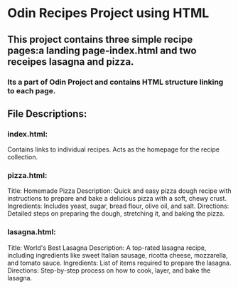 # Odin Recipes Project using HTML

## This project contains three simple recipe pages:a landing page-index.html and two receipes lasagna and pizza.
### Its a part of Odin Project and contains HTML structure linking to each page.

## File Descriptions:

### index.html:

Contains links to individual recipes.
Acts as the homepage for the recipe collection.

### pizza.html:

Title: Homemade Pizza
Description: Quick and easy pizza dough recipe with instructions to prepare and bake a delicious pizza with a soft, chewy crust.
Ingredients: Includes yeast, sugar, bread flour, olive oil, and salt.
Directions: Detailed steps on preparing the dough, stretching it, and baking the pizza.

### lasagna.html:

Title: World's Best Lasagna
Description: A top-rated lasagna recipe, including ingredients like sweet Italian sausage, ricotta cheese, mozzarella, and tomato sauce.
Ingredients: List of items required to prepare the lasagna.
Directions: Step-by-step process on how to cook, layer, and bake the lasagna.


